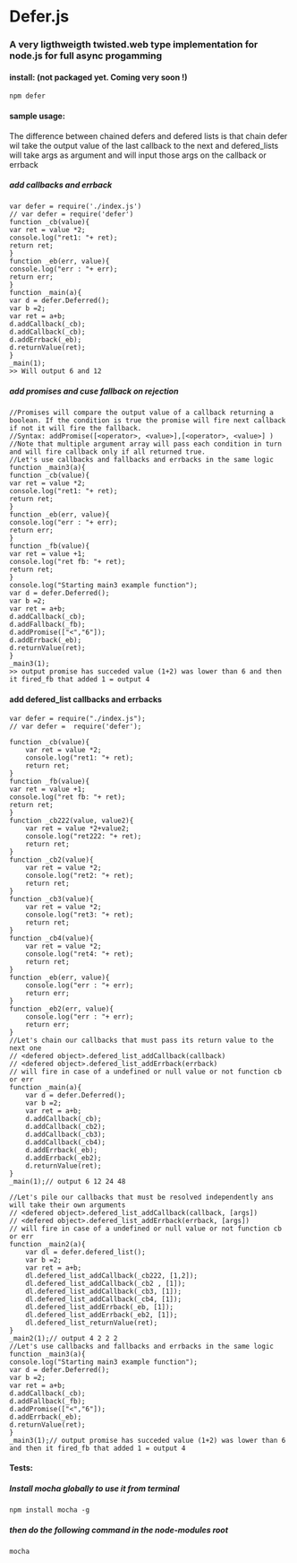 # Defer.js
### A very ligthweigth twisted.web type implementation for node.js for full async progamming

#### install: (not packaged yet. Coming very soon !)
    npm defer
#### sample usage:
The difference between chained defers and defered lists is that chain defer wil take the output value of the last callback to the next and defered_lists will take args as argument and will input those args on the callback or errback
##### add callbacks and errback
    var defer = require('./index.js')
    // var defer = require('defer')
    function _cb(value){
	var ret = value *2;
	console.log("ret1: "+ ret);
	return ret;
    }
    function _eb(err, value){
	console.log("err : "+ err);
	return err;
    }
    function _main(a){	
    var d = defer.Deferred();
    var b =2;
    var ret = a+b;
    d.addCallback(_cb);
    d.addCallback(_cb);
    d.addErrback(_eb);
    d.returnValue(ret);
    }
    _main(1);
    >> Will output 6 and 12
##### add promises and cuse fallback on rejection
    //Promises will compare the output value of a callback returning a boolean. If the condition is true the promise will fire next callback if not it will fire the fallback.
    //Syntax: addPromise([<operator>, <value>],[<operator>, <value>] )
    //Note that multiple argument array will pass each condition in turn and will fire callback only if all returned true. 
    //Let's use callbacks and fallbacks and errbacks in the same logic
    function _main3(a){
    function _cb(value){
	var ret = value *2;
	console.log("ret1: "+ ret);
	return ret;
    }
    function _eb(err, value){
	console.log("err : "+ err);
	return err;
    }
    function _fb(value){
	var ret = value +1;
	console.log("ret fb: "+ ret);
	return ret;
    }
    console.log("Starting main3 example function");		
    var d = defer.Deferred();
    var b =2;
    var ret = a+b;
    d.addCallback(_cb);
    d.addFallback(_fb);
    d.addPromise(["<","6"]);
    d.addErrback(_eb);
    d.returnValue(ret);
    }
    _main3(1);
    >> output promise has succeded value (1+2) was lower than 6 and then it fired_fb that added 1 = output 4
#### add defered_list callbacks and errbacks
    var defer = require("./index.js");
    // var defer =  require('defer');
    
    function _cb(value){
	    var ret = value *2;
	    console.log("ret1: "+ ret);
	    return ret;
    }
    function _fb(value){
	var ret = value +1;
	console.log("ret fb: "+ ret);
	return ret;
    }
    function _cb222(value, value2){
	    var ret = value *2+value2;
	    console.log("ret222: "+ ret);
	    return ret;
    }
    function _cb2(value){
	    var ret = value *2;
	    console.log("ret2: "+ ret);
	    return ret;
    }
    function _cb3(value){
	    var ret = value *2;
	    console.log("ret3: "+ ret);
	    return ret;
    }
    function _cb4(value){
	    var ret = value *2;
	    console.log("ret4: "+ ret);
	    return ret;
    }
    function _eb(err, value){
	    console.log("err : "+ err);
	    return err;
    }
    function _eb2(err, value){
	    console.log("err : "+ err);
	    return err;
    }
    //Let's chain our callbacks that must pass its return value to the next one
    // <defered object>.defered_list_addCallback(callback)
    // <defered object>.defered_list_addErrback(errback)
    // will fire in case of a undefined or null value or not function cb or err
    function _main(a){
		var d = defer.Deferred();
		var b =2;
		var ret = a+b;
		d.addCallback(_cb);
		d.addCallback(_cb2);
		d.addCallback(_cb3);
		d.addCallback(_cb4);
		d.addErrback(_eb);
		d.addErrback(_eb2);
		d.returnValue(ret);
    }
    _main(1);// output 6 12 24 48

    //Let's pile our callbacks that must be resolved independently ans will take their own arguments
    // <defered object>.defered_list_addCallback(callback, [args])
    // <defered object>.defered_list_addErrback(errback, [args])
    // will fire in case of a undefined or null value or not function cb or err
    function _main2(a){
		var dl = defer.defered_list();
		var b =2;
		var ret = a+b;
		dl.defered_list_addCallback(_cb222, [1,2]);
		dl.defered_list_addCallback(_cb2 , [1]);
		dl.defered_list_addCallback(_cb3, [1]);
		dl.defered_list_addCallback(_cb4, [1]);
		dl.defered_list_addErrback(_eb, [1]);
		dl.defered_list_addErrback(_eb2, [1]);
		dl.defered_list_returnValue(ret);
	}
	_main2(1);// output 4 2 2 2
    //Let's use callbacks and fallbacks and errbacks in the same logic
    function _main3(a){
	console.log("Starting main3 example function");		
	var d = defer.Deferred();
	var b =2;
	var ret = a+b;
	d.addCallback(_cb);
	d.addFallback(_fb);
	d.addPromise(["<","6"]);
	d.addErrback(_eb);
	d.returnValue(ret);
	}
    _main3(1);// output promise has succeded value (1+2) was lower than 6 and then it fired_fb that added 1 = output 4
#### Tests:
##### Install mocha globally to use it from terminal
    npm install mocha -g
##### then do the following command in the node-modules root 
    mocha
